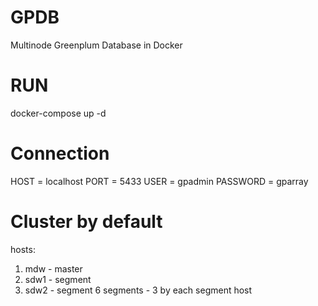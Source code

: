 # GPDB
Multinode Greenplum Database in Docker

# RUN
docker-compose up -d

# Connection
HOST = localhost
PORT = 5433
USER = gpadmin
PASSWORD = gparray

# Cluster by default
hosts: 
1) mdw - master
2) sdw1 - segment
3) sdw2 - segment
6 segments - 3 by each segment host
